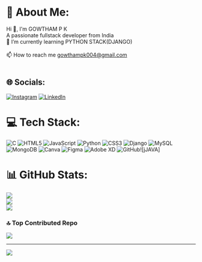 # 💫 About Me:
Hi 👋, I'm GOWTHAM P K<br>A passionate fullstack developer from India<br>🌱 I’m currently learning PYTHON STACK(DJANGO)<br><br>📫 How to reach me gowthampk004@gmail.com<br><br>


## 🌐 Socials:
[![Instagram](https://img.shields.io/badge/Instagram-%23E4405F.svg?logo=Instagram&logoColor=white)](https://instagram.com/gowthampk004) [![LinkedIn](https://img.shields.io/badge/LinkedIn-%230077B5.svg?logo=linkedin&logoColor=white)](www.linkedin.com/in/gowtham-kumaravel-9226792a4) 

# 💻 Tech Stack:
![C](https://img.shields.io/badge/c-%2300599C.svg?style=for-the-badge&logo=c&logoColor=white) ![HTML5](https://img.shields.io/badge/html5-%23E34F26.svg?style=for-the-badge&logo=html5&logoColor=white) ![JavaScript](https://img.shields.io/badge/javascript-%23323330.svg?style=for-the-badge&logo=javascript&logoColor=%23F7DF1E) ![Python](https://img.shields.io/badge/python-3670A0?style=for-the-badge&logo=python&logoColor=ffdd54) ![CSS3](https://img.shields.io/badge/css3-%231572B6.svg?style=for-the-badge&logo=css3&logoColor=white) ![Django](https://img.shields.io/badge/django-%23092E20.svg?style=for-the-badge&logo=django&logoColor=white) ![MySQL](https://img.shields.io/badge/mysql-4479A1.svg?style=for-the-badge&logo=mysql&logoColor=white) ![MongoDB](https://img.shields.io/badge/MongoDB-%234ea94b.svg?style=for-the-badge&logo=mongodb&logoColor=white) ![Canva](https://img.shields.io/badge/Canva-%2300C4CC.svg?style=for-the-badge&logo=Canva&logoColor=white) ![Figma](https://img.shields.io/badge/figma-%23F24E1E.svg?style=for-the-badge&logo=figma&logoColor=white)
![Adobe XD](https://img.shields.io/badge/Adobe%20XD-470137?style=for-the-badge&logo=Adobe%20XD&logoColor=#FF61F6) ![GitHub](https://img.shields.io/badge/github-%23121011.svg?style=for-the-badge&logo=github&logoColor=white)![jJAVA]
# 📊 GitHub Stats:
![](https://github-readme-stats.vercel.app/api?username=gowthamkumaravel&theme=default&hide_border=false&include_all_commits=false&count_private=false)<br/>
![](https://github-readme-streak-stats.herokuapp.com/?user=gowthamkumaravel&theme=default&hide_border=false)<br/>
![](https://github-readme-stats.vercel.app/api/top-langs/?username=gowthamkumaravel&theme=default&hide_border=false&include_all_commits=false&count_private=false&layout=compact)

### 🔝 Top Contributed Repo
![](https://github-contributor-stats.vercel.app/api?username=gowthamkumaravel&limit=5&theme=dark&combine_all_yearly_contributions=true)

---
[![](https://visitcount.itsvg.in/api?id=gowthamkumaravel&icon=0&color=1)](https://visitcount.itsvg.in)

<!-- Proudly created with GPRM ( https://gprm.itsvg.in ) -->
